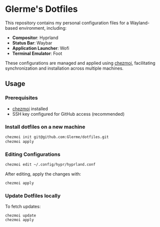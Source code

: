 # Glerme's Dotfiles

This repository contains my personal configuration files for a Wayland-based environment, including:

- **Compositor**: Hyprland
- **Status Bar**: Waybar
- **Application Launcher**: Wofi
- **Terminal Emulator**: Foot

These configurations are managed and applied using [chezmoi](https://www.chezmoi.io/), facilitating synchronization and installation across multiple machines.

## Usage

### Prerequisites

- [chezmoi](https://www.chezmoi.io/) installed
- SSH key configured for GitHub access (recommended)

### Install dotfiles on a new machine

```bash
chezmoi init git@github.com:Glerme/dotfiles.git
chezmoi apply
```

### Editing Configurations

```bash
chezmoi edit ~/.config/hypr/hyprland.conf
```

After editing, apply the changes with:

```bash
chezmoi apply
```

### Update Dotfiles locally

To fetch updates:

```batch
chezmoi update
chezmoi apply
```

